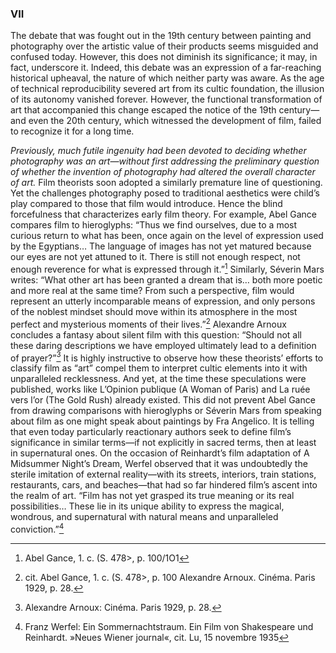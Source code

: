 ### VII

The debate that was fought out in the 19th century between painting and photography over the artistic value of their products seems misguided and confused today. However, this does not diminish its significance; it may, in fact, underscore it. Indeed, this debate was an expression of a far-reaching historical upheaval, the nature of which neither party was aware. As the age of technical reproducibility severed art from its cultic foundation, the illusion of its autonomy vanished forever. However, the functional transformation of art that accompanied this change escaped the notice of the 19th century—and even the 20th century, which witnessed the development of film, failed to recognize it for a long time.

*Previously, much futile ingenuity had been devoted to deciding whether photography was an art—without first addressing the preliminary question of whether the invention of photography had altered the overall character of art.* Film theorists soon adopted a similarly premature line of questioning. Yet the challenges photography posed to traditional aesthetics were child’s play compared to those that film would introduce. Hence the blind forcefulness that characterizes early film theory. For example, Abel Gance compares film to hieroglyphs: “Thus we find ourselves, due to a most curious return to what has been, once again on the level of expression used by the Egyptians… The language of images has not yet matured because our eyes are not yet attuned to it. There is still not enough respect, not enough reverence for what is expressed through it.”[^1] Similarly, Séverin Mars writes: “What other art has been granted a dream that is… both more poetic and more real at the same time? From such a perspective, film would represent an utterly incomparable means of expression, and only persons of the noblest mindset should move within its atmosphere in the most perfect and mysterious moments of their lives.”[^2] Alexandre Arnoux concludes a fantasy about silent film with this question: “Should not all these daring descriptions we have employed ultimately lead to a definition of prayer?”[^3]
It is highly instructive to observe how these theorists’ efforts to classify film as “art” compel them to interpret cultic elements into it with unparalleled recklessness. And yet, at the time these speculations were published, works like L’Opinion publique (A Woman of Paris) and La ruée vers l’or (The Gold Rush) already existed. This did not prevent Abel Gance from drawing comparisons with hieroglyphs or Séverin Mars from speaking about film as one might speak about paintings by Fra Angelico. It is telling that even today particularly reactionary authors seek to define film’s significance in similar terms—if not explicitly in sacred terms, then at least in supernatural ones. On the occasion of Reinhardt’s film adaptation of A Midsummer Night’s Dream, Werfel observed that it was undoubtedly the sterile imitation of external reality—with its streets, interiors, train stations, restaurants, cars, and beaches—that had so far hindered film’s ascent into the realm of art. “Film has not yet grasped its true meaning or its real possibilities… These lie in its unique ability to express the magical, wondrous, and supernatural with natural means and unparalleled conviction.”[^4]

[^1]: Abel Gance, 1. c. (S. 478>, p. 100/1O1
[^2]: cit. Abel Gance, 1. c. (S. 478>, p. 100 Alexandre Arnoux. Cinéma. Paris 1929, p. 28.
[^3]: Alexandre Arnoux: Cinéma. Paris 1929, p. 28.
[^4]: Franz Werfel: Ein Sommernachtstraum. Ein Film von Shakespeare und Reinhardt. »Neues Wiener journal«, cit. Lu, 15 novembre 1935
